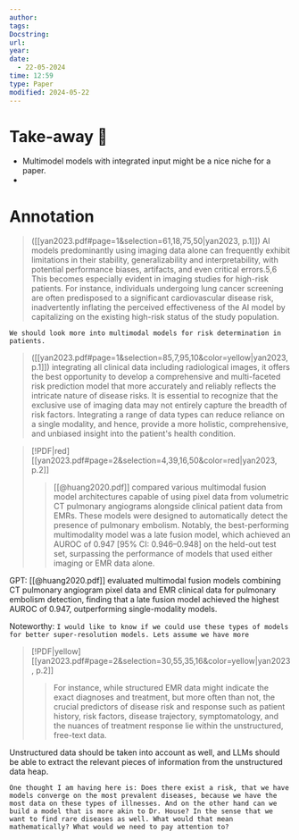 ```yaml
---
author: 
tags: 
Docstring: 
url: 
year: 
date:
  - 22-05-2024
time: 12:59
type: Paper
modified: 2024-05-22
---
```

# Take-away 🥡
- Multimodel models with integrated input might be a nice niche for a paper. 
- 
# Annotation
> ([[yan2023.pdf#page=1&selection=61,18,75,50|yan2023, p.1]])
> AI models predominantly using imaging data alone can frequently exhibit limitations in their stability, generalizability and interpretability, with potential performance biases, artifacts, and even critical errors.5,6 This becomes especially evident in imaging studies for high-risk patients. For instance, individuals undergoing lung cancer screening are often predisposed to a significant cardiovascular disease risk, inadvertently inflating the perceived effectiveness of the AI model by capitalizing on the existing high-risk status of the study population.

`We should look more into multimodal models for risk determination in patients.` 


> ([[yan2023.pdf#page=1&selection=85,7,95,10&color=yellow|yan2023, p.1]])
> integrating all clinical data including radiological images, it offers the best opportunity to develop a comprehensive and multi-faceted risk prediction model that more accurately and reliably reflects the intricate nature of disease risks. It is essential to recognize that the exclusive use of imaging data may not entirely capture the breadth of risk factors. Integrating a range of data types can reduce reliance on a single modality, and hence, provide a more holistic, comprehensive, and unbiased insight into the patient's health condition.


> [!PDF|red] [[yan2023.pdf#page=2&selection=4,39,16,50&color=red|yan2023, p.2]]
> >  [[@huang2020.pdf]] compared various multimodal fusion model architectures capable of using pixel data from volumetric CT pulmonary angiograms alongside clinical patient data from EMRs. These models were designed to automatically detect the presence of pulmonary embolism. Notably, the best-performing multimodality model was a late fusion model, which achieved an AUROC of 0.947 [95% CI: 0.946–0.948] on the held-out test set, surpassing the performance of models that used either imaging or EMR data alone.

GPT: [[@huang2020.pdf]] evaluated multimodal fusion models combining CT pulmonary angiogram pixel data and EMR clinical data for pulmonary embolism detection, finding that a late fusion model achieved the highest AUROC of 0.947, outperforming single-modality models.

Noteworthy: `I would like to know if we could use these types of models for better super-resolution models. Lets assume we have more `


> [!PDF|yellow] [[yan2023.pdf#page=2&selection=30,55,35,16&color=yellow|yan2023, p.2]]
> > For instance, while structured EMR data might indicate the exact diagnoses and treatment, but more often than not, the crucial predictors of disease risk and response such as patient history, risk factors, disease trajectory, symptomatology, and the nuances of treatment response lie within the unstructured, free-text data. 

Unstructured data should be taken into account as well, and LLMs should be able to extract the relevant pieces of information from the unstructured data heap. 

`One thought I am having here is: Does there exist a risk, that we have models converge on the most prevalent diseases, because we have the most data on these types of illnesses. And on the other hand can we build a model that is more akin to Dr. House? In the sense that we want to find rare diseases as well. What would that mean mathematically? What would we need to pay attention to?`

